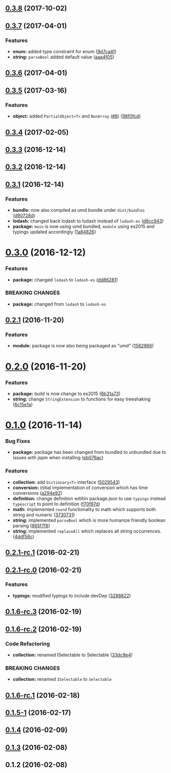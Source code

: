<a name="0.3.8"></a>
## [0.3.8](https://github.com/sketch7/ssv-core/compare/0.3.7...0.3.8) (2017-10-02)



<a name="0.3.7"></a>
## [0.3.7](https://github.com/sketch7/ssv-core/compare/0.3.6...0.3.7) (2017-04-01)


### Features

* **enum:** added type constraint for enum ([9d7ca4f](https://github.com/sketch7/ssv-core/commit/9d7ca4f))
* **string:** `parseBool` added default value ([aaa4f05](https://github.com/sketch7/ssv-core/commit/aaa4f05))



<a name="0.3.6"></a>
## [0.3.6](https://github.com/sketch7/ssv-core/compare/0.3.5...0.3.6) (2017-04-01)



<a name="0.3.5"></a>
## [0.3.5](https://github.com/sketch7/ssv-core/compare/0.3.4...0.3.5) (2017-03-16)


### Features

* **object:** added `PartialObject<T>` and `NonArray` ([#8](https://github.com/sketch7/ssv-core/issues/8)) ([98f0fcd](https://github.com/sketch7/ssv-core/commit/98f0fcd))



<a name="0.3.4"></a>
## [0.3.4](https://github.com/sketch7/ssv-core/compare/0.3.3...0.3.4) (2017-02-05)



<a name="0.3.3"></a>
## [0.3.3](https://github.com/sketch7/ssv-core/compare/0.3.2...0.3.3) (2016-12-14)



<a name="0.3.2"></a>
## [0.3.2](https://github.com/sketch7/ssv-core/compare/0.3.1...0.3.2) (2016-12-14)



<a name="0.3.1"></a>
## [0.3.1](https://github.com/sketch7/ssv-core/compare/0.3.0...0.3.1) (2016-12-14)


### Features

* **bundle:** now also compiled as umd bundle under `dist/bundles` ([d90728d](https://github.com/sketch7/ssv-core/commit/d90728d))
* **lodash:** changed back lodash to lodash instead of `lodash-es` ([d6cc943](https://github.com/sketch7/ssv-core/commit/d6cc943))
* **package:** `main` is now using umd bundled, `module` using es2015 and typings updated accordingly ([1a84826](https://github.com/sketch7/ssv-core/commit/1a84826))



<a name="0.3.0"></a>
# [0.3.0](https://github.com/sketch7/ssv-core/compare/0.2.1...0.3.0) (2016-12-12)


### Features

* **package:** changed `lodash` to `lodash-es` ([dd86281](https://github.com/sketch7/ssv-core/commit/dd86281))


### BREAKING CHANGES

* **package:** changed from `lodash` to `lodash-es`



<a name="0.2.1"></a>
## [0.2.1](https://github.com/sketch7/ssv-core/compare/0.2.0...0.2.1) (2016-11-20)


### Features

* **module:** package is now also being packaged as "umd" ([1582966](https://github.com/sketch7/ssv-core/commit/1582966))



<a name="0.2.0"></a>
# [0.2.0](https://github.com/sketch7/ssv-core/compare/0.1.0...0.2.0) (2016-11-20)


### Features

* **package:** build is now change to es2015 ([6b31a73](https://github.com/sketch7/ssv-core/commit/6b31a73))
* **string:** change `StringExtension` to functions for easy treeshaking ([6c15e1a](https://github.com/sketch7/ssv-core/commit/6c15e1a))



<a name="0.1.0"></a>
# [0.1.0](https://github.com/sketch7/ssv-core/compare/0.2.1-rc.1...0.1.0) (2016-11-14)


### Bug Fixes

* **package:** package has been changed from bundled to unbundled due to issues with jspm when installing ([eb076ac](https://github.com/sketch7/ssv-core/commit/eb076ac))


### Features

* **collection:** add `Dictionary<T>` interface ([5029543](https://github.com/sketch7/ssv-core/commit/5029543))
* **conversion:** initial implementation of conversion which has time conversions ([a294e92](https://github.com/sketch7/ssv-core/commit/a294e92))
* **definition:** change definition witihin  package.json to use `typings` instead `typescript` to point to definition ([f70f97d](https://github.com/sketch7/ssv-core/commit/f70f97d))
* **math:** implemented `round` functionality to math which supports both string and numeric ([3730731](https://github.com/sketch7/ssv-core/commit/3730731))
* **string:** implemented `parseBool` which is more humanize friendly boolean parsing ([965f7f8](https://github.com/sketch7/ssv-core/commit/965f7f8))
* **string:** implemented `replaceAll` which replaces all string occurrences. ([4ddf58c](https://github.com/sketch7/ssv-core/commit/4ddf58c))



<a name="0.2.1-rc.1"></a>
## [0.2.1-rc.1](https://github.com/sketch7/ssv-core/compare/0.2.1-rc.0...0.2.1-rc.1) (2016-02-21)



<a name="0.2.1-rc.0"></a>
## [0.2.1-rc.0](https://github.com/sketch7/ssv-core/compare/0.1.6-rc.3...0.2.1-rc.0) (2016-02-21)


### Features

* **typings:** modified typings to include devDep ([3288822](https://github.com/sketch7/ssv-core/commit/3288822))



<a name="0.1.6-rc.3"></a>
## [0.1.6-rc.3](https://github.com/sketch7/ssv-core/compare/0.1.6-rc.2...0.1.6-rc.3) (2016-02-19)



<a name="0.1.6-rc.2"></a>
## [0.1.6-rc.2](https://github.com/sketch7/ssv-core/compare/0.1.6-rc.1...0.1.6-rc.2) (2016-02-19)


### Code Refactoring

* **collection:** renamed ISelectable to Selectable ([33dc8e4](https://github.com/sketch7/ssv-core/commit/33dc8e4))


### BREAKING CHANGES

* **collection:** renamed `ISelectable` to `Selectable`



<a name="0.1.6-rc.1"></a>
## [0.1.6-rc.1](https://github.com/sketch7/ssv-core/compare/0.1.5...0.1.6-rc.1) (2016-02-18)



<a name="0.1.5-1"></a>
## [0.1.5-1](https://github.com/sketch7/ssv-core/compare/0.1.4...0.1.5-1) (2016-02-17)



<a name="0.1.4"></a>
## [0.1.4](https://github.com/sketch7/ssv-core/compare/0.1.3...0.1.4) (2016-02-09)



<a name="0.1.3"></a>
## [0.1.3](https://github.com/sketch7/ssv-core/compare/0.1.2...0.1.3) (2016-02-08)



<a name="0.1.2"></a>
## 0.1.2 (2016-02-08)



